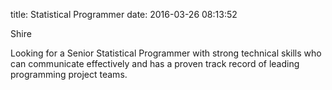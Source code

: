 title: Statistical Programmer
date: 2016-03-26 08:13:52

Shire
 
 
 Looking for a Senior Statistical Programmer with strong technical skills who can communicate effectively and has a proven track record of leading programming project teams.